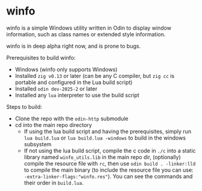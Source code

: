 # winfo

winfo is a simple Windows utility written in Odin to display window information, such as class names or extended style information.

winfo is in deep alpha right now, and is prone to bugs.

Prerequisites to build winfo:

- Windows (winfo only supports Windows)
- Installed `zig v0.13` or later (can be any C compiler, but `zig cc` is portable and configured in the Lua build script)
- Installed `odin dev-2025-2` or later
- Installed any `lua` interpreter to use the build script

Steps to build:

- Clone the repo with the `odin-http` submodule
- cd into the main repo directory
  - If using the lua build script and having the prerequisites, simply run `lua build.lua` or `lua build.lua -windows` to build in the windows subsystem
  - If not using the lua build script, compile the c code in `./c` into a static library named `winfo_utils.lib` in the main repo dir, (optionally) compile the resource file with `rc`, then use `odin build . -linker:lld` to compile the main binary (to include the resource file you can use: `-extra-linker-flags:"winfo.res"`). You can see the commands and their order in `build.lua`.